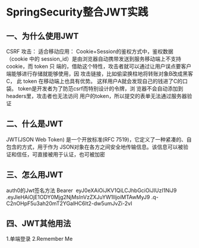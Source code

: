 # SpringSecurity整合JWT实践


## 一、为什么使用JWT

CSRF 攻击：
适合移动应用：
Cookie+Session的鉴权方式中，鉴权数据（cookie 
中的 session_id）是由浏览器自动携带发送到服务移动端上不支持 cookie，而 token 只
端的，借助这个特性，攻击者就可以通过让用户误点要客户端能够进行存储就能够使用，因
攻击链接，比如偷梁换柱地将转账对象B改成黑客C，
此 token 在移动端上也具有优势。
这样用户A就会发现自己的钱进了C的口袋。
token是开发者为了防范csrf而特别设计的令牌，浏
览器不会自动添加到headers里，攻击者也无法访问
用户的token，所以提交的表单无法通过服务器验证

## 二、什么是JWT
JWT(JSON Web Token) 是一个开放标准(RFC 7519)，它定义了一种紧凑的、自包含的方式，用于作为
JSON对象在各方之间安全地传输信息。该信息可以被验证和信任，可直接被用于认证，也可被加密

## 三、怎么用JWT
auth0的Jwt签名方法
Bearer 
eyJ0eXAiOiJKV1QiLCJhbGciOiJIUzI1NiJ9
.eyJleHAiOjE1ODY0Mjg2NjMsInVzZXJuYW1lIjoiMTAwMyJ9
.q-C2nOHpF5u3ah20mT2YGalHC6lt2-dw5umJvZi-2vI

## 四、JWT其他用法
1.单端登录
2.Remember Me
